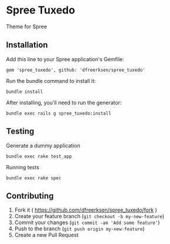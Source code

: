 # Spree Tuxedo

Theme for Spree


## Installation

Add this line to your Spree application's Gemfile:

    gem 'spree_tuxedo', github: 'dfreerksen/spree_tuxedo'

Run the bundle command to install it:

    bundle install

After installing, you'll need to run the generator:

    bundle exec rails g spree_tuxedo:install


## Testing

Generate a dummy application

    bundle exec rake test_app

Running tests

    bundle exec rake spec


## Contributing

1. Fork it ( https://github.com/dfreerksen/spree_tuxedo/fork )
2. Create your feature branch (`git checkout -b my-new-feature`)
3. Commit your changes (`git commit -am 'Add some feature'`)
4. Push to the branch (`git push origin my-new-feature`)
5. Create a new Pull Request
